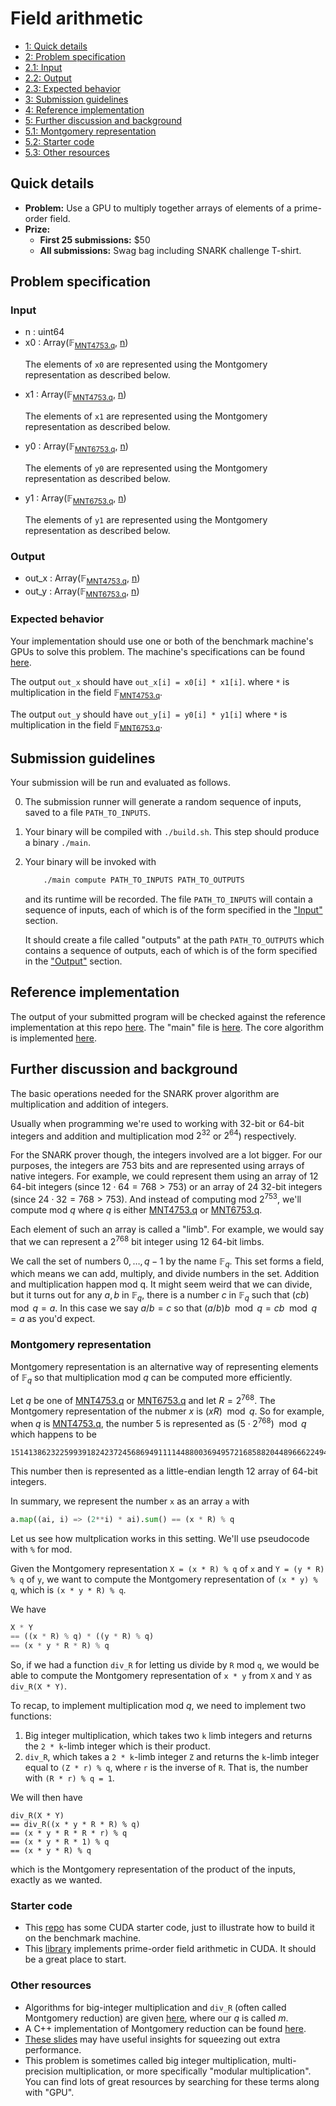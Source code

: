 # Field arithmetic

<div class="table-of-contents">
<ul>
<li>
<a href="#quick-details">1: Quick details</a>
</li>
<li>
<a href="#problem-specification">2: Problem specification</a>
</li>
<li>
<a href="#input">2.1: Input</a>
</li>
<li>
<a href="#output">2.2: Output</a>
</li>
<li>
<a href="#expected-behavior">2.3: Expected behavior</a>
</li>
<li>
<a href="#submission-guidelines">3: Submission guidelines</a>
</li>
<li>
<a href="#reference-implementation">4: Reference implementation</a>
</li>
<li>
<a href="#further-discussion-and-background">5: Further discussion and background</a>
</li>
<li>
<a href="#montgomery-representation">5.1: Montgomery representation</a>
</li>
<li>
<a href="#starter-code">5.2: Starter code</a>
</li>
<li>
<a href="#other-resources">5.3: Other resources</a>
</li>
</ul>
</div>

## Quick details

- **Problem:** Use a GPU to multiply together arrays of elements of a prime-order field.
- **Prize:**
    - **First 25 submissions:** $50
    - **All submissions:** Swag bag including SNARK challenge T-shirt.

## Problem specification



### Input

- n : <span>uint64</span>
- x0 : <span>Array(<span>&#x1D53D;<sub><a href="/snark-challenge/MNT4753.html#cQ==">MNT4753.q</a></sub></span>, <a href="#bg==">n</a>)</span>
    <p>The elements of <code>x0</code> are represented using the Montgomery representation as described below.</p>
- x1 : <span>Array(<span>&#x1D53D;<sub><a href="/snark-challenge/MNT4753.html#cQ==">MNT4753.q</a></sub></span>, <a href="#bg==">n</a>)</span>
    <p>The elements of <code>x1</code> are represented using the Montgomery representation as described below.</p>
- y0 : <span>Array(<span>&#x1D53D;<sub><a href="/snark-challenge/MNT6753.html#cQ==">MNT6753.q</a></sub></span>, <a href="#bg==">n</a>)</span>
    <p>The elements of <code>y0</code> are represented using the Montgomery representation as described below.</p>
- y1 : <span>Array(<span>&#x1D53D;<sub><a href="/snark-challenge/MNT6753.html#cQ==">MNT6753.q</a></sub></span>, <a href="#bg==">n</a>)</span>
    <p>The elements of <code>y1</code> are represented using the Montgomery representation as described below.</p>

### Output

- out_x : <span>Array(<span>&#x1D53D;<sub><a href="/snark-challenge/MNT4753.html#cQ==">MNT4753.q</a></sub></span>, <a href="#bg==">n</a>)</span>
- out_y : <span>Array(<span>&#x1D53D;<sub><a href="/snark-challenge/MNT6753.html#cQ==">MNT6753.q</a></sub></span>, <a href="#bg==">n</a>)</span>

### Expected behavior

Your implementation should use one or both of the benchmark machine's GPUs to solve this problem. The machine's specifications can be found [here]().
    
The output `out_x` should have `out_x[i] = x0[i] * x1[i]`.
where `*` is multiplication in the field <span>&#x1D53D;<sub><a href="/snark-challenge/MNT4753.html#cQ==">MNT4753.q</a></sub></span>.

The output `out_y` should have `out_y[i] = y0[i] * y1[i]`
where `*` is multiplication in the field <span>&#x1D53D;<sub><a href="/snark-challenge/MNT6753.html#cQ==">MNT6753.q</a></sub></span>.


## Submission guidelines

Your submission will be run and evaluated as follows.


0. The submission runner will generate a random sequence of inputs, saved to a file
   `PATH_TO_INPUTS`.

1. Your binary will be compiled with `./build.sh`. This step should produce a binary `./main`.

3. Your binary will be invoked with

    ```bash
        ./main compute PATH_TO_INPUTS PATH_TO_OUTPUTS
    ```

    and its runtime will be recorded. The file `PATH_TO_INPUTS` will contain
    a sequence of inputs, each of which is of the form specified in the
    ["Input"](#input) section. 

    It should create a file called "outputs" at the path `PATH_TO_OUTPUTS`
    which contains a sequence of outputs, each of which is of the form
    specified in the ["Output"](#output) section.

    
    

## Reference implementation

The output of your submitted program will be checked against 
the reference implementation at this repo [here](https://github.com/CodaProtocol/snark-challenge/tree/master/reference-01-field-arithmetic).
The "main" file is [here](https://github.com/CodaProtocol/snark-challenge/blob/master/reference-01-field-arithmetic/libff/main.cpp).
The core algorithm is implemented [here](https://github.com/CodaProtocol/snark-challenge/blob/master/reference-01-field-arithmetic/libff/algebra/fields/fp.tcc#L161).


## Further discussion and background

The basic operations needed for the SNARK prover algorithm are
multiplication and addition of integers.

Usually when programming we're used to working with 32-bit or 64-bit
integers and addition and multiplication mod $2^{32}$ or $2^{64}$) respectively.

For the SNARK prover though, the integers involved are a lot bigger.
For our purposes, the integers are 753 bits and are represented using
arrays of native integers. For example, we could represent them using
an array of 12 64-bit integers (since $12 \cdot 64 = 768 > 753$) or
an array of 24 32-bit integers (since $24 \cdot 32 = 768 > 753$).
And instead of computing mod $2^{753}$, we'll compute mod $q$ where
$q$ is either [MNT4753.q](/snark-challenge/MNT4753.html#cQ==) or [MNT6753.q](/snark-challenge/MNT6753.html#cQ==).

Each element of such an array is called a "limb". For example, we would say
that we can represent a $2^{768}$ bit integer using 12 64-bit limbs.

We call the set of numbers $0, \dots, q - 1$ by the name $\mathbb{F}_q$.
This set forms a field, which means we can add, multiply, and divide numbers in
the set. Addition and multiplication happen mod q. It might seem weird that we can
divide, but it turns out for any $a, b$ in $\mathbb{F}_q$, there is a number $c$ 
in $\mathbb{F}_q$ such that $(c b) \mod q = a$.
In this case we say $a / b = c$ so that $(a / b) b \mod q = c b \mod q = a$
as you'd expect.

### Montgomery representation

Montgomery representation is an alternative way of representing elements of $\mathbb{F}_q$ so that
multiplication mod $q$ can be computed more efficiently.

Let $q$ be one of [MNT4753.q](/snark-challenge/MNT4753.html#cQ==) or [MNT6753.q](/snark-challenge/MNT6753.html#cQ==) and let $R = 2^{768}$.
The Montgomery representation of the nubmer $x$ is $(x R) \mod q$. So for example,
when $q$ is [MNT4753.q](/snark-challenge/MNT4753.html#cQ==), the number 5 is represented as $(5 \cdot 2^{768}) \mod q$ which
happens to be
```
15141386232259939182423724568694911114488003694957216858820448966622494022908702997737632032507442391226452946698823665470952711443326537357991482811741996884665155234620507693793230633117754640516203527639390490866666926222409
```
This number then is represented as a little-endian length 12 array of 64-bit integers.

In summary, we represent the number `x` as an array `a` with
```python
a.map((ai, i) => (2**i) * ai).sum() == (x * R) % q
```

Let us see how multplication works in this setting. We'll
use pseudocode with `%` for $\mathrm{mod}$.

Given the Montgomery representation
`X = (x * R) % q` of `x` and
`Y = (y * R) % q` of `y`,
we want to compute the
Montgomery representation of `(x * y) % q`,
which is `(x * y * R) % q`.

We have
```javascript
X * Y
== ((x * R) % q) * ((y * R) % q)
== (x * y * R * R) % q
```
So, if we had a function `div_R` for letting
us divide by `R` mod `q`, we would be able to compute
the Montgomery representation of `x * y` from `X`
and `Y` as `div_R(X * Y)`.

To recap, to implement multiplication mod $q$, we need to implement two functions:

1. Big integer multiplication, which takes two `k` limb integers and returns the `2 * k`-limb integer which
    is their product.
2. `div_R`, which takes a `2 * k`-limb integer `Z` and returns the `k`-limb integer equal to
    `(Z * r) % q`, where `r` is the inverse of `R`. That is, the number with `(R * r) % q = 1`.

We will then have
```
div_R(X * Y)
== div_R((x * y * R * R) % q)
== (x * y * R * R * r) % q
== (x * y * R * 1) % q
== (x * y * R) % q
```
which is the Montgomery representation of the product of the inputs, exactly as we wanted.

### Starter code

- This [repo](https://github.com/CodaProtocol/snark-challenge-cuda-starter) has some CUDA starter code,
   just to illustrate how to build it on the benchmark machine.
- This [library](https://github.com/data61/cuda-fixnum) implements prime-order field arithmetic in CUDA.
It should be a great place to start.


### Other resources

- Algorithms for big-integer multiplication and `div_R` (often called Montgomery reduction)
are given [here](http://cacr.uwaterloo.ca/hac/about/chap14.pdf), where our $q$ is called $m$.
- A C++ implementation of Montgomery reduction can be found [here](https://github.com/scipr-lab/libff/blob/master/libff/algebra/fields/fp.tcc#L161).
- [These slides](https://cryptojedi.org/peter/data/pairing-20131122.pdf) may have useful insights for squeezing out extra performance.
- This problem is sometimes called big integer multiplication, multi-precision multiplication,
  or more specifically "modular multiplication". You can find lots of great resources by
  searching for these terms along with "GPU".